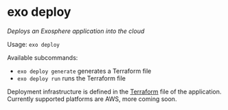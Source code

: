 # exo deploy

_Deploys an Exosphere application into the cloud_

Usage: `exo deploy`

Available subcommands:
- `exo deploy generate` generates a Terraform file
- `exo deploy run` runs the Terraform file

Deployment infrastructure is defined in the [Terraform](https://terraform.io) file
of the application.
Currently supported platforms are AWS, more coming soon.
